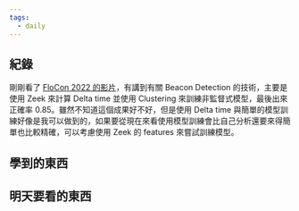```yaml
---
tags:
  - daily
---
```

## 紀錄
剛剛看了 [FloCon 2022 的影片](https://youtu.be/tt9hKaWfzFw?si=ixiUmrAdl3Ns9rTA)，有講到有關 Beacon Detection 的技術，主要是使用 Zeek 來計算 Delta time 並使用 Clustering 來訓練非監督式模型，最後出來正確率 0.85。雖然不知道這個成果好不好，但是使用 Delta time 與簡單的模型訓練好像是我可以做到的，如果要從現在來看使用模型訓練會比自己分析還要來得簡單也比較精確，可以考慮使用 Zeek 的 features 來嘗試訓練模型。

## 學到的東西

## 明天要看的東西
